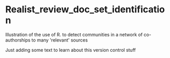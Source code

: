 # Realist_review_doc_set_identification
Illustration of the use of R. to detect communities in a network of co-authorships to many 'relevant' sources

Just adding some text to learn about this version control stuff

